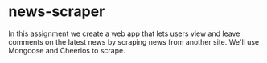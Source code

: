 # news-scraper

In this assignment we create a web app that lets users view and leave comments on the latest news by scraping news from another site. We'll use Mongoose and Cheerios to scrape.
